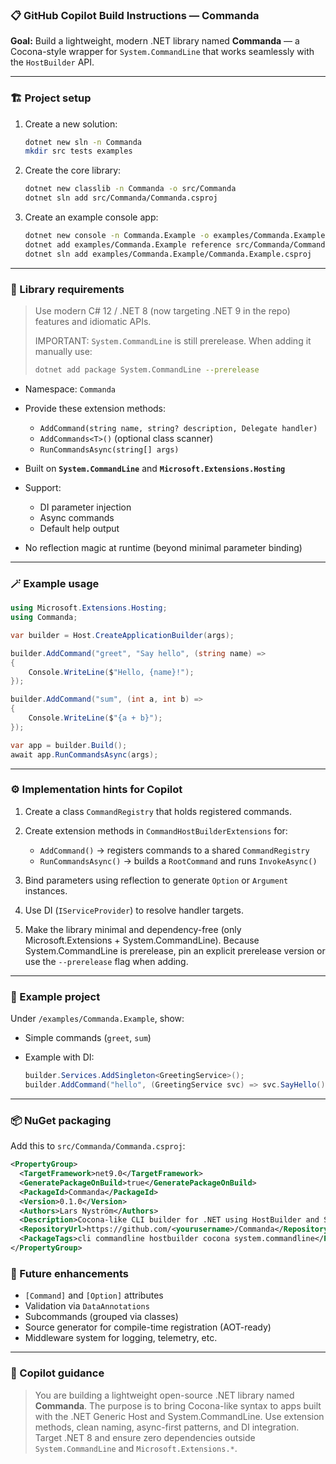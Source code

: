 ### 📋 GitHub Copilot Build Instructions — Commanda

**Goal:**
Build a lightweight, modern .NET library named **Commanda** — a Cocona-style wrapper for `System.CommandLine` that works seamlessly with the `HostBuilder` API.

---

### 🏗️ Project setup

1. Create a new solution:

   ```bash
   dotnet new sln -n Commanda
   mkdir src tests examples
   ```

2. Create the core library:

   ```bash
   dotnet new classlib -n Commanda -o src/Commanda
   dotnet sln add src/Commanda/Commanda.csproj
   ```

3. Create an example console app:

   ```bash
   dotnet new console -n Commanda.Example -o examples/Commanda.Example
   dotnet add examples/Commanda.Example reference src/Commanda/Commanda.csproj
   dotnet sln add examples/Commanda.Example/Commanda.Example.csproj
   ```

---

### 🧩 Library requirements

> Use modern C# 12 / .NET 8 (now targeting .NET 9 in the repo) features and idiomatic APIs.
>
> IMPORTANT: `System.CommandLine` is still prerelease. When adding it manually use:
>
> ```bash
> dotnet add package System.CommandLine --prerelease
> ```

- Namespace: `Commanda`
- Provide these extension methods:

  - `AddCommand(string name, string? description, Delegate handler)`
  - `AddCommands<T>()` (optional class scanner)
  - `RunCommandsAsync(string[] args)`

- Built on **`System.CommandLine`** and **`Microsoft.Extensions.Hosting`**
- Support:

  - DI parameter injection
  - Async commands
  - Default help output

- No reflection magic at runtime (beyond minimal parameter binding)

---

### 🪄 Example usage

```csharp
using Microsoft.Extensions.Hosting;
using Commanda;

var builder = Host.CreateApplicationBuilder(args);

builder.AddCommand("greet", "Say hello", (string name) =>
{
    Console.WriteLine($"Hello, {name}!");
});

builder.AddCommand("sum", (int a, int b) =>
{
    Console.WriteLine($"{a + b}");
});

var app = builder.Build();
await app.RunCommandsAsync(args);
```

---

### ⚙️ Implementation hints for Copilot

1. Create a class `CommandRegistry` that holds registered commands.
2. Create extension methods in `CommandHostBuilderExtensions` for:

   - `AddCommand()` → registers commands to a shared `CommandRegistry`
   - `RunCommandsAsync()` → builds a `RootCommand` and runs `InvokeAsync()`

3. Bind parameters using reflection to generate `Option` or `Argument` instances.
4. Use DI (`IServiceProvider`) to resolve handler targets.
5. Make the library minimal and dependency-free (only Microsoft.Extensions + System.CommandLine). Because System.CommandLine is prerelease, pin an explicit prerelease version or use the `--prerelease` flag when adding.

---

### 🧪 Example project

Under `/examples/Commanda.Example`, show:

- Simple commands (`greet`, `sum`)
- Example with DI:

  ```csharp
  builder.Services.AddSingleton<GreetingService>();
  builder.AddCommand("hello", (GreetingService svc) => svc.SayHello());
  ```

---

### 📦 NuGet packaging

Add this to `src/Commanda/Commanda.csproj`:

```xml
<PropertyGroup>
  <TargetFramework>net9.0</TargetFramework>
  <GeneratePackageOnBuild>true</GeneratePackageOnBuild>
  <PackageId>Commanda</PackageId>
  <Version>0.1.0</Version>
  <Authors>Lars Nyström</Authors>
  <Description>Cocona-like CLI builder for .NET using HostBuilder and System.CommandLine.</Description>
  <RepositoryUrl>https://github.com/<yourusername>/Commanda</RepositoryUrl>
  <PackageTags>cli commandline hostbuilder cocona system.commandline</PackageTags>
</PropertyGroup>
```

### 🧭 Future enhancements

- `[Command]` and `[Option]` attributes
- Validation via `DataAnnotations`
- Subcommands (grouped via classes)
- Source generator for compile-time registration (AOT-ready)
- Middleware system for logging, telemetry, etc.

---

### 🧠 Copilot guidance

> You are building a lightweight open-source .NET library named **Commanda**.
> The purpose is to bring Cocona-like syntax to apps built with the .NET Generic Host and System.CommandLine.
> Use extension methods, clean naming, async-first patterns, and DI integration.
> Target .NET 8 and ensure zero dependencies outside `System.CommandLine` and `Microsoft.Extensions.*`.

